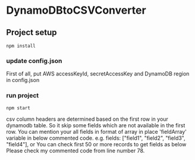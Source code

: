 # DynamoDBtoCSVConverter

## Project setup

```
npm install
```

### update config.json

First of all, put AWS accessKeyId, secretAccessKey and DynamoDB region in config.json 

### run project

```
npm start
```

csv column headers are determined based on the first row in your dynamodb table.
So it skip some fields which are not available in the first row.
You can mention your all fields in format of array in place 'fieldArray' variable in below commented code.
e.g. fields: ["field1", "field2", "field3", "field4"],
or
You can check first 50 or more records to get fields as below
Please check my commented code from line number 78.
